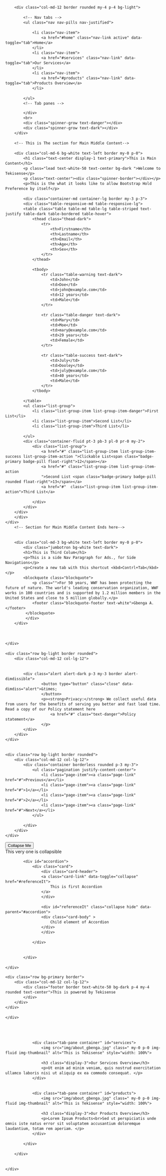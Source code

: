<!DOCTYPE html>
<html lang="en">
<head>
	<title>Bootstrap4 Layout</title>
	<meta charset="utf-8">
	<meta name="viewport" content="width=device-width, initial-scale=1">
	<link rel="stylesheet" href="https://maxcdn.bootstrapcdn.com/bootstrap/4.4.1/css/bootstrap.min.css">
  	<script src="https://ajax.googleapis.com/ajax/libs/jquery/3.4.1/jquery.min.js"></script>
  	<script src="https://cdnjs.cloudflare.com/ajax/libs/popper.js/1.16.0/umd/popper.min.js"></script>
 	<script src="https://maxcdn.bootstrapcdn.com/bootstrap/4.4.1/js/bootstrap.min.js"></script>
</head>
<body>
	<div class="row bg-light">
		
		
		<div class="col-md-12 border rounded my-4 p-4 bg-light">
			
			<!-- Nav tabs -->	
			<ul class="nav nav-pills nav-justified">
				
				<li class="nav-item">
					<a href="#home" class="nav-link active" data-toggle="tab">Home</a>
				</li>
				<li class="nav-item">
					<a href="#services" class="nav-link" data-toggle="tab">Our Services</a>
				</li>
				<li class="nav-item">
					<a href="#products" class="nav-link" data-toggle="tab">Products Overview</a>
				</li>

			</ul>
			<!-- Tab panes -->
<div class="tab-content">
				

<div class="tab-pane container active" id="home">
					<!-- Tab panes><h3 class="display-3">Welcome to Teki Home</h3>
					<p>Lorem ipsum dolor sit amet, consectetur adipisicing elit, sed do eiumdod tempor incididunt ut labore et dolore magna aliqua.</p>
				<div class="container-fluid p-3 my-3 bg-dark text-white border rounded" >
	

		<h1 class="display-4">My First Fixed Bootstrap Page. Xtra Large <mdall>Container</mdall></h1>
		<p>This is another Paragraph</p>

	-->
	<img src="img/about_gbenga.jpg" class=" my-0 p-0 img-fluid img-thumbnail" alt="This is Tekisense" style="width: 100%">
		

	<!--
	<div class="container-lg p-3 my-3 bg-dark text-white border" >
		<h1>My Second Fixed Bootstrap Page. Large Container</h1>
		<p>This is another Paragraph</p>
	</div>	
	<div class="container-md p-3 my-3 text-dark border" >
		<h1>My Second Fixed Bootstrap Page. Medium Container</h1>
		<p>This is another Paragraph</p>
	</div>
	<div class="container-md p-3 my-3 bg-primary text-white border" >
		<h1>My First Fixed Bootstrap Page. mdall Container</h1>
		<p>This is another Paragraph</p>
	</div>
	-->	
	
	<div class="row bg-light my-1 p-1 border">
  		<div class="col-md-3 bg-white text-left border my-0 p-0"> 
  			<div class="jumbotron bg-danger">
  			<h1 class="text-white text-left">This is<pre></pre> <mark>Responsive </mark><pre></pre> Layout</h1><br>
  			
  			<div class="spinner-grow text-white"></div>
  			

  			<p class="text-white">This is for <abbr class="text-white" title="Left Hand Side">LHS</abbr> Site Navigations</p>
  			<dl class="text-white">
  				<dt>Jollof Rice</dt>
  				<dd>- Nigerian style for rice sauced with pepper, tomato and vegetable oil</dd>
  			</dl>
  			<p class="text-white">
  				These are the recipes for the Jollof Rice:<br>
  				<code class="text-white">pepper,<br> tomato,<br> onion,<br> ginger,<br> garlic</code> <br>


  				<button type="button" class="btn btn-primary">Button1 <span class="badge-pill badge-dark">Badge</span></button>


  			<div class="btn-group-md btn-group">
  				
  				<button type="button" class="btn btn-primary">Button1</button>


  				<button type="button" class="btn btn-primary">Button2</button>

  			<div class="dropdown">		
  				<button type="button" class="btn btn-primary dropdown-toggle" data-toggle="dropdown">Apple</button>
				<div class="dropdown-menu dropdown-menu-left">
					<div class="dropdown-header">Iphone Models</div>

					<a href="#" class="dropdown-item">iphone 11max</a>
					<a href="#" class="dropdown-item">iphone 7s</a>
					<a href="#" class="dropdown-item">iphone 11</a>
					<div class="dropdown-divider"></div>			
					<a href="#" class="dropdown-item">Another Item</a>

				</div>
				</div>
			</div>
				<br>
  				<a href="#" class="btn btn-info p-3 my-3" role="button">Link Button</a><br>

  				<input type="button" name="submit" class="btn btn-danger active p-3 my-3" value="Submit Button"> <br>

  				<button class="btn btn-primary">
  					<span class="spinner-border spinner-border-md"></span>Loading..

  				</button>
  				<button class="btn btn-primary">
  					<span class="spinner-grow spinner-grow-md"></span>Loading..

  				</button>
  			</p>
  			
  			</div>
  			<div class="progress">
  				<div class="progress-bar-striped progress-bar-animated text-white text-center bg-success" style="width:70%">70%</div>
<!--
  				<div class="progress-bar-striped progress-bar-animated text-white text-center bg-warning" style="width:30%">30%</div>
  -->
  			</div>
  			<br>
  			<div class="spinner-grow text-danger"></div>
  			<div class="spinner-grow text-dark"></div>
  		</div>

  		<!-- This is The section for Main Middle Content-->

  		<div class="col-md-6 bg-white text-left border my-0 p-0">
  			<h1 class="text-center display-1 text-primary">This is Main Content</h1>
  			<p class="lead text-white-50 text-center bg-dark ">Welcome to Tekisense</p> 
  			<p class="text-center"><div class="spinner-border"></div></p>
  			<p>This is the what it looks like to allow Bootstrap Hold Preference by itself</p>

  			<div class="container-md container-lg border my-3 p-3">
			<div class="table-responsive-md table-responsive-lg">
			<table class="table table-md table-lg table-striped text-justify table-dark table-bordered table-hover">
				<thead class="thead-dark">
					<tr>
						<th>Firstname</th>
						<th>Lastname</th>
						<th>Email</th>
						<th>Age</th>
						<th>Sex</th>
					</tr>
				</thead>

				<tbody>
					<tr class="table-warning text-dark">
						<td>John</td>
						<td>Doe</td>
						<td>john@example.com</td>
						<td>12 years</td>
						<td>Male</td>
					</tr>

					<tr class="table-danger text-dark">
						<td>Mary</td>
						<td>Moe</td>
						<td>mary@example.com</td>
						<td>29 years</td>
						<td>Female</td>
					</tr>

					<tr class="table-success text-dark">
						<td>July</td>
						<td>Dooley</td>
						<td>july@example.com</td>
						<td>40 years</td>
						<td>Male</td>
					</tr>
				</tbody>

			</table>
			<ul class="list-group">
				<li class="list-group-item list-group-item-danger">First List</li>
				<li class="list-group-item">Second List</li>
				<li class="list-group-item">Third List</li>

			</ul>
			<div class="container-fluid pt-3 pb-3 pl-0 pr-0 my-2">
				<div class="list-group">
					<a href="#" class="list-group-item list-group-item-success list-group-item-action ">Clickable List<span class="badge-primary badge-pill float-right">12</span></a>
					<a href="#" class="list-group-item list-group-item-action
					">Second List <span class="badge-primary badge-pill rounded float-right">13</span></a>
					<a href="#"  class="list-group-item list-group-item-action">Third List</a>

				</div>
			</div>
		</div>
		</div>
	</div>
		<!-- Section for Main Middle Content Ends here-->

		
  		<div class="col-md-3 bg-white text-left border my-0 p-0">
  			<div class="jumbotron bg-white text-dark">
  			<h1>This is Third Colum</h1>
  			<p>This is a side Nav Paragraph for Ads., for Side Navigations</p>
  			<p>Create a new tab with this shortcut <kbd>Contrl+Tab</kbd></p>
  			<blockquote class="blockquote">
   			 	<p class="">For 50 years, WWF has been protecting the future of nature. The world's leading conservation organization, WWF works in 100 countries and is supported by 1.2 million members in the United States and close to 5 million globally.</p>
    			<footer class="blockquote-footer text-white">Gbenga A.</footer>
 			 </blockquote>
 			 </div>
  		</div>
  		


	</div>
		
	<div class="row bg-light border rounded">
		<div class="col-md-12 col-lg-12">	


			<div class="alert alert-dark p-3 my-3 border alert-dimdissible">
					<button type="button" class="close" data-dimdiss="alert">&times;
					</button>
					<p><strong>Privacy:</strong> We collect useful data from users for the benefits of serving you better and fast load time. Read a copy of our Policy statement here
						<a href="#" class="text-danger">Policy statement</a>
					</p>	
			</div>
		</div>
	</div>		


	<div class="row bg-light border rounded">
		<div class="col-md-12 col-lg-12">
			<div class="container borderless rounded p-3 my-3">
				<ul class="pagination justify-content-center">
					<li class="page-item"><a class="page-link" href="#">Previous</a></li>
					<li class="page-item"><a class="page-link" href="#">1</a></li>
					<li class="page-item"><a class="page-link" href="#">2</a></li>
					<li class="page-item"><a class="page-link" href="#">Next</a></li>
				</ul>

			</div>
		</div>
	</div>


<div class="row bg-light border">
		<div class="col-md-12 col-lg-12">
			<div class="container border bg-light p-4 my-4 rounded text-center">
				<button type="button" class="btn btn-primary" data-toggle="collapse" data-target="#demo">Collapse Me</button>
				<div id="demo" class="collapse">
					 This very one is collapsible 
				</div>
		</div>
	</div>
</div>


<div class="row bg-light border">
		<div class="col-md-12 col-lg-12 text-center">
			
			<div id="accordion">
				<div class="card">
					<div class="card-header">
					<a class="card-link" data-toggle="collapse" href="#referenceIt">
						This is first Accordion
					</a>
					</div>

					<div id="referenceIt" class="collapse hide" data-parent="#accordion">
					<div class="card-body" >
						Child element of Accordion
					</div>
					</div>

				</div>


			</div>

	</div>
</div>





	<div class="row bg-primary border">
		<div class="col-md-12 col-lg-12">
			<div class="footer border text-white-50 bg-dark p-4 my-4 rounded text-center">This is powered by Tekisense
			</div>
		</div>
	</div>
			
	</div>




				<div class="tab-pane container" id="services">
					<img src="img/about_gbenga.jpg" class=" my-0 p-0 img-fluid img-thumbnail" alt="This is Tekisense" style="width: 100%">
		
					<h3 class="display-3">Our Services Overview</h3>
					<p>Ut enim ad minim veniam, quis nostrud exercitation ullamco laboris nisi ut aliquip ex ea commodo consequat. </p>
				</div>


				<div class="tab-pane container" id="products">
					<img src="img/about_gbenga.jpg" class=" my-0 p-0 img-fluid img-thumbnail" alt="This is Tekisense" style="width: 100%">
		
					<h3 class="display-3">Our Products Overview</h3>
					<p>Lorem Ipsum Products<br>Sed ut perspiciatis unde omnis iste natus error sit voluptatem accusantium doloremque laudantium, totam rem aperiam. </p>
				</div>

			</div>
			 
		</div>


	</div>
	
	


</body>
</html>